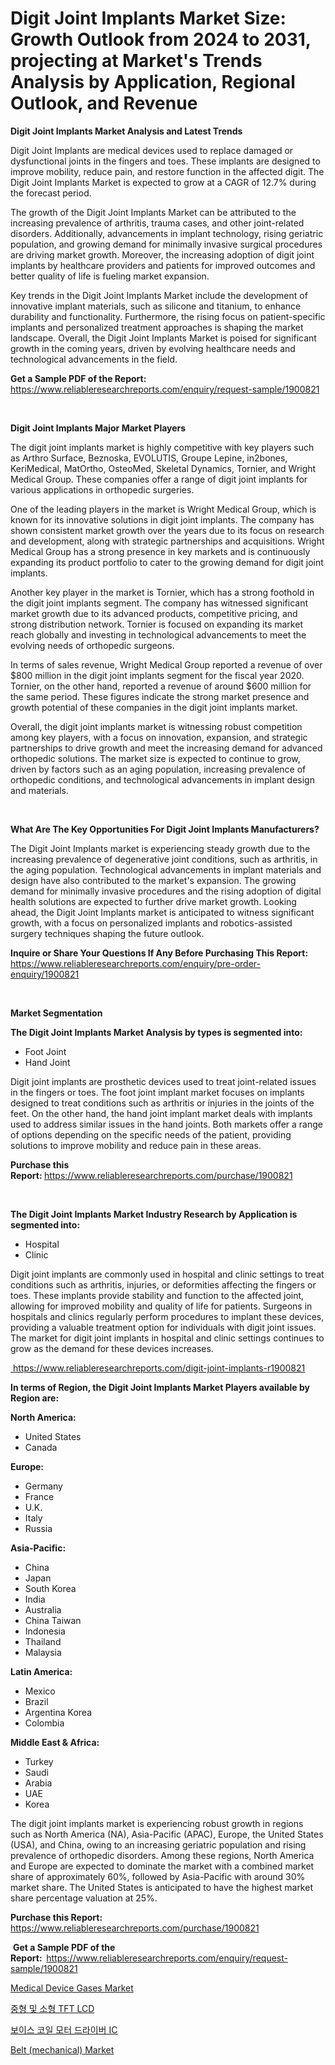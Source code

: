 <p><h1>Digit Joint Implants Market Size: Growth Outlook from 2024 to 2031, projecting at Market's Trends Analysis by Application, Regional Outlook, and Revenue</h1></p><p><strong>Digit Joint Implants Market Analysis and Latest Trends</strong></p>
<p><p>Digit Joint Implants are medical devices used to replace damaged or dysfunctional joints in the fingers and toes. These implants are designed to improve mobility, reduce pain, and restore function in the affected digit. The Digit Joint Implants Market is expected to grow at a CAGR of 12.7% during the forecast period.</p><p>The growth of the Digit Joint Implants Market can be attributed to the increasing prevalence of arthritis, trauma cases, and other joint-related disorders. Additionally, advancements in implant technology, rising geriatric population, and growing demand for minimally invasive surgical procedures are driving market growth. Moreover, the increasing adoption of digit joint implants by healthcare providers and patients for improved outcomes and better quality of life is fueling market expansion.</p><p>Key trends in the Digit Joint Implants Market include the development of innovative implant materials, such as silicone and titanium, to enhance durability and functionality. Furthermore, the rising focus on patient-specific implants and personalized treatment approaches is shaping the market landscape. Overall, the Digit Joint Implants Market is poised for significant growth in the coming years, driven by evolving healthcare needs and technological advancements in the field.</p></p>
<p><strong>Get a Sample PDF of the Report:&nbsp;</strong> <a href="https://www.reliableresearchreports.com/enquiry/request-sample/1900821">https://www.reliableresearchreports.com/enquiry/request-sample/1900821</a></p>
<p>&nbsp;</p>
<p><strong>Digit Joint Implants Major Market Players</strong></p>
<p><p>The digit joint implants market is highly competitive with key players such as Arthro Surface, Beznoska, EVOLUTIS, Groupe Lepine, in2bones, KeriMedical, MatOrtho, OsteoMed, Skeletal Dynamics, Tornier, and Wright Medical Group. These companies offer a range of digit joint implants for various applications in orthopedic surgeries.</p><p>One of the leading players in the market is Wright Medical Group, which is known for its innovative solutions in digit joint implants. The company has shown consistent market growth over the years due to its focus on research and development, along with strategic partnerships and acquisitions. Wright Medical Group has a strong presence in key markets and is continuously expanding its product portfolio to cater to the growing demand for digit joint implants.</p><p>Another key player in the market is Tornier, which has a strong foothold in the digit joint implants segment. The company has witnessed significant market growth due to its advanced products, competitive pricing, and strong distribution network. Tornier is focused on expanding its market reach globally and investing in technological advancements to meet the evolving needs of orthopedic surgeons.</p><p>In terms of sales revenue, Wright Medical Group reported a revenue of over $800 million in the digit joint implants segment for the fiscal year 2020. Tornier, on the other hand, reported a revenue of around $600 million for the same period. These figures indicate the strong market presence and growth potential of these companies in the digit joint implants market.</p><p>Overall, the digit joint implants market is witnessing robust competition among key players, with a focus on innovation, expansion, and strategic partnerships to drive growth and meet the increasing demand for advanced orthopedic solutions. The market size is expected to continue to grow, driven by factors such as an aging population, increasing prevalence of orthopedic conditions, and technological advancements in implant design and materials.</p></p>
<p>&nbsp;</p>
<p><strong>What Are The Key Opportunities For Digit Joint Implants Manufacturers?</strong></p>
<p><p>The Digit Joint Implants market is experiencing steady growth due to the increasing prevalence of degenerative joint conditions, such as arthritis, in the aging population. Technological advancements in implant materials and design have also contributed to the market's expansion. The growing demand for minimally invasive procedures and the rising adoption of digital health solutions are expected to further drive market growth. Looking ahead, the Digit Joint Implants market is anticipated to witness significant growth, with a focus on personalized implants and robotics-assisted surgery techniques shaping the future outlook.</p></p>
<p><strong>Inquire or Share Your Questions If Any Before Purchasing This Report:</strong> <a href="https://www.reliableresearchreports.com/enquiry/pre-order-enquiry/1900821">https://www.reliableresearchreports.com/enquiry/pre-order-enquiry/1900821</a></p>
<p>&nbsp;</p>
<p><strong>Market Segmentation</strong></p>
<p><strong>The Digit Joint Implants Market Analysis by types is segmented into:</strong></p>
<p><ul><li>Foot Joint</li><li>Hand Joint</li></ul></p>
<p><p>Digit joint implants are prosthetic devices used to treat joint-related issues in the fingers or toes. The foot joint implant market focuses on implants designed to treat conditions such as arthritis or injuries in the joints of the feet. On the other hand, the hand joint implant market deals with implants used to address similar issues in the hand joints. Both markets offer a range of options depending on the specific needs of the patient, providing solutions to improve mobility and reduce pain in these areas.</p></p>
<p><strong>Purchase this Report:&nbsp;</strong><a href="https://www.reliableresearchreports.com/purchase/1900821">https://www.reliableresearchreports.com/purchase/1900821</a></p>
<p>&nbsp;</p>
<p><strong>The Digit Joint Implants Market Industry Research by Application is segmented into:</strong></p>
<p><ul><li>Hospital</li><li>Clinic</li></ul></p>
<p><p>Digit joint implants are commonly used in hospital and clinic settings to treat conditions such as arthritis, injuries, or deformities affecting the fingers or toes. These implants provide stability and function to the affected joint, allowing for improved mobility and quality of life for patients. Surgeons in hospitals and clinics regularly perform procedures to implant these devices, providing a valuable treatment option for individuals with digit joint issues. The market for digit joint implants in hospital and clinic settings continues to grow as the demand for these devices increases.</p></p>
<p><a href="https://www.reliableresearchreports.com/digit-joint-implants-r1900821">&nbsp;https://www.reliableresearchreports.com/digit-joint-implants-r1900821</a></p>
<p><strong>In terms of Region, the Digit Joint Implants Market Players available by Region are:</strong></p>
<p>
    <p> <strong> North America: </strong>
        <ul>
            <li>United States</li>
            <li>Canada</li>
        </ul>
        </p> 
    <p> <strong> Europe: </strong>
        <ul>
            <li>Germany</li>
            <li>France</li>
            <li>U.K.</li>
            <li>Italy</li>
            <li>Russia</li>
        </ul>
        </p> 
    <p> <strong> Asia-Pacific: </strong>
        <ul>
            <li>China</li>
            <li>Japan</li>
            <li>South Korea</li>
            <li>India</li>
            <li>Australia</li>
            <li>China Taiwan</li>
            <li>Indonesia</li>
            <li>Thailand</li>
            <li>Malaysia</li>
        </ul>
        </p> 
    <p> <strong> Latin America: </strong>
        <ul>
            <li>Mexico</li>
            <li>Brazil</li>
            <li>Argentina Korea</li>
            <li>Colombia</li>
        </ul>
        </p> 
    <p> <strong> Middle East & Africa: </strong>
        <ul>
            <li>Turkey</li>
            <li>Saudi</li>
            <li>Arabia</li>
            <li>UAE</li>
            <li>Korea</li>
        </ul>
    </p>
    </p>
<p><p>The digit joint implants market is experiencing robust growth in regions such as North America (NA), Asia-Pacific (APAC), Europe, the United States (USA), and China, owing to an increasing geriatric population and rising prevalence of orthopedic disorders. Among these regions, North America and Europe are expected to dominate the market with a combined market share of approximately 60%, followed by Asia-Pacific with around 30% market share. The United States is anticipated to have the highest market share percentage valuation at 25%.</p></p>
<p><strong>Purchase this Report: </strong><a href="https://www.reliableresearchreports.com/purchase/1900821">https://www.reliableresearchreports.com/purchase/1900821</a></p>
<p>&nbsp;<strong>Get a Sample PDF of the Report:&nbsp;&nbsp;</strong><a href="https://www.reliableresearchreports.com/enquiry/request-sample/1900821">https://www.reliableresearchreports.com/enquiry/request-sample/1900821</a></p>
<p><strong></strong></p>
<p><p><a href="https://github.com/JeanneSawayn2023/Market-Research-Report-List-1/blob/main/medical-device-gases-market.md">Medical Device Gases Market</a></p><p><a href="https://github.com/OliverBarry1954/Market-Research-Report-List-1/blob/main/2012294180251.md">중형 및 소형 TFT LCD</a></p><p><a href="https://github.com/trmesnao7959541/Market-Research-Report-List-2/blob/main/3780694180252.md">보이스 코일 모터 드라이버 IC</a></p><p><a href="https://github.com/mdmisese/Market-Research-Report-List-1/blob/main/belt-mechanical-market.md">Belt (mechanical) Market</a></p></p>